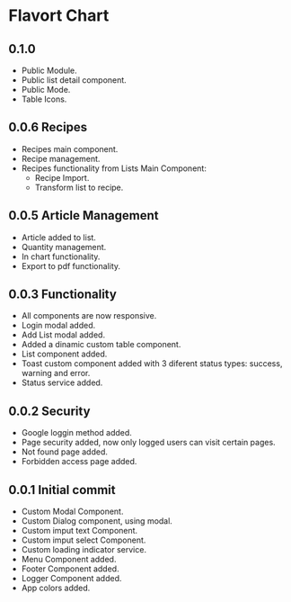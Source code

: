 # Flavort Chart

## 0.1.0
  - Public Module.
  - Public list detail component.
  - Public Mode.
  - Table Icons.

## 0.0.6 Recipes
  - Recipes main component.
  - Recipe management.
  - Recipes functionality from Lists Main Component:
    - Recipe Import.
    - Transform list to recipe.

## 0.0.5 Article Management

  - Article added to list.
  - Quantity management.
  - In chart functionality.
  - Export to pdf functionality.

## 0.0.3 Functionality

  - All components are now responsive.
  - Login modal added.
  - Add List modal added.
  - Added a dinamic custom table component.
  - List component added.
  - Toast custom component added with 3 diferent status types: success, warning and error.
  - Status service added.

## 0.0.2 Security

  - Google loggin method added.
  - Page security added, now only logged users can visit certain pages.
  - Not found page added.
  - Forbidden access page added.

## 0.0.1 Initial commit

  - Custom Modal Component.
  - Custom Dialog component, using modal.
  - Custom imput text Component.
  - Custom imput select Component.
  - Custom loading indicator service.
  - Menu Component added.
  - Footer Component added.
  - Logger Component added.
  - App colors added.
